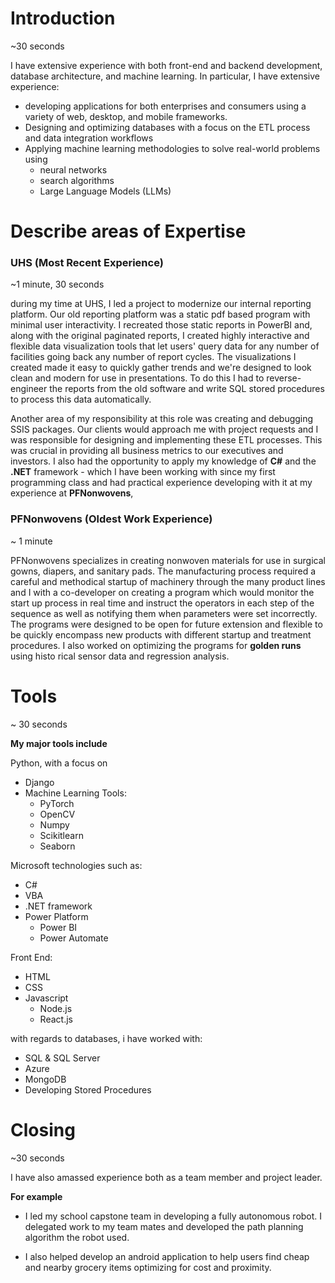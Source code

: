 # Introduction 
~30 seconds 

I have extensive experience with both front-end and backend development, database architecture, and machine learning. In particular, I have extensive experience:

- developing applications for both enterprises and consumers using a variety of web, desktop, and mobile frameworks. 
- Designing and optimizing databases with a focus on the ETL process and data integration workflows 
- Applying machine learning methodologies to solve real-world problems using
	- neural networks
	- search algorithms 
	- Large Language Models (LLMs)
# Describe areas of Expertise 

### UHS (Most Recent Experience)
~1 minute, 30 seconds 

 during my time at UHS, I led a project to modernize our internal reporting platform. Our old reporting platform was a static pdf based program with minimal user interactivity. I recreated those static reports in PowerBI and, along with the original paginated reports, I created highly interactive and flexible data visualization tools that let users' query data for any number of facilities going back any number of report cycles. The visualizations I created made it easy to quickly gather trends and we're designed to look clean and modern for use in presentations. To do this I had to reverse-engineer the reports from the old software and write SQL stored procedures to process this data automatically.  

Another area of my responsibility at this role was creating and debugging SSIS packages. Our clients would approach me with project requests and I was responsible for designing and implementing these ETL processes. This was crucial in providing all business metrics to our executives and investors. I also had the opportunity to apply my knowledge of **C#** and the **.NET** framework - which I have been working with since my first programming class and had practical experience developing with it at my experience at **PFNonwovens**,

### PFNonwovens (Oldest Work Experience) 
~ 1 minute 

PFNonwovens specializes in creating nonwoven materials for use in surgical gowns, diapers, and sanitary pads. The manufacturing process required a careful and methodical startup of machinery through the many product lines and I with a co-developer on creating a program which would monitor the start up process in real time and instruct the operators in each step of the sequence as well as notifying them when parameters were set incorrectly. The programs were designed to be open for future extension and flexible to be quickly encompass new products with different startup and treatment procedures. I also worked on optimizing the programs for **golden runs** using histo
rical sensor data and regression analysis. 

# Tools 
~ 30 seconds 

**My major tools include** 

Python, with a focus on
- Django
- Machine Learning Tools:
	- PyTorch
	- OpenCV 
	- Numpy
	- Scikitlearn 
	- Seaborn 

Microsoft technologies such as:
- C#
- VBA
- .NET framework
- Power Platform
	- Power BI 
	- Power Automate

Front End:
- HTML
- CSS
- Javascript
  - Node.js
  - React.js 

with regards to databases, i have worked with:
- SQL & SQL Server
- Azure 
- MongoDB
- Developing Stored Procedures

# Closing 
~30 seconds 

I have also amassed experience both as a team member and project leader. 

**For example**
- I led my school capstone team in developing a fully autonomous robot. I delegated work to my team mates and developed the path planning algorithm the robot used. 

- I also helped develop an android application to help users find cheap and nearby grocery items optimizing for cost and proximity.  
 